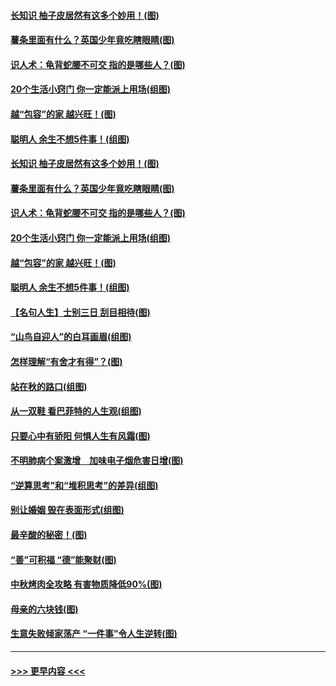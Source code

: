 #### [长知识 柚子皮居然有这多个妙用！(图)](../pages/p8/907425.md?t=09171444) 
#### [薯条里面有什么？英国少年竟吃瞎眼睛(图)](../pages/p8/907381.md?t=09171444) 
#### [识人术：龟背蛇腰不可交 指的是哪些人？(图)](../pages/p8/907503.md?t=09171444) 
#### [20个生活小窍门 你一定能派上用场(组图)](../pages/p8/907510.md?t=09171444) 
#### [越“包容”的家 越兴旺！(图)](../pages/p8/907328.md?t=09171444) 
#### [聪明人 余生不想5件事！(组图)](../pages/p8/907364.md?t=09171444) 
#### [长知识 柚子皮居然有这多个妙用！(图)](../pages/p8/907425.md?t=09171444) 
#### [薯条里面有什么？英国少年竟吃瞎眼睛(图)](../pages/p8/907381.md?t=09171444) 
#### [识人术：龟背蛇腰不可交 指的是哪些人？(图)](../pages/p8/907503.md?t=09171444) 
#### [20个生活小窍门 你一定能派上用场(组图)](../pages/p8/907510.md?t=09171444) 
#### [越“包容”的家 越兴旺！(图)](../pages/p8/907328.md?t=09171444) 
#### [聪明人 余生不想5件事！(组图)](../pages/p8/907364.md?t=09171444) 
#### [【名句人生】士别三日 刮目相待(图)](../pages/p8/906988.md?t=09171444) 
#### [“山鸟自迎人”的白耳画眉(组图)](../pages/p8/907332.md?t=09171444) 
#### [怎样理解“有舍才有得”？(图)](../pages/p8/906872.md?t=09171444) 
#### [站在秋的路口(组图)](../pages/p8/906914.md?t=09171444) 
#### [从一双鞋 看巴菲特的人生观(组图)](../pages/p8/907311.md?t=09171444) 
#### [只要心中有骄阳 何惧人生有风霜(图)](../pages/p8/907320.md?t=09171444) 
#### [不明肺病个案激增　加味电子烟危害日增(图)](../pages/p8/907307.md?t=09171444) 
#### [“逆算思考”和“堆积思考”的差异(组图)](../pages/p8/907229.md?t=09171444) 
#### [别让婚姻 毁在表面形式(组图)](../pages/p8/907118.md?t=09171444) 
#### [最辛酸的秘密！(图)](../pages/p8/906327.md?t=09171444) 
#### [“善”可积福 “德”能聚财(图)](../pages/p8/906906.md?t=09171444) 
#### [中秋烤肉全攻略 有害物质降低90%(图)](../pages/p8/907227.md?t=09171444) 
#### [母亲的六块钱(图)](../pages/p8/907107.md?t=09171444) 
#### [生意失败倾家荡产 “一件事”令人生逆转(图)](../pages/p8/907101.md?t=09171444) 

----
#### [ >>> 更早内容 <<< ](../indexes/p8-earlier.md)
